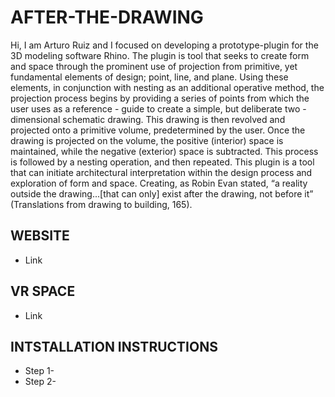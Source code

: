 # AFTER-THE-DRAWING

Hi, I am Arturo Ruiz and I focused on developing a prototype-plugin for the 3D modeling software Rhino. The plugin is tool that seeks to create form and space through the prominent use of projection from primitive,  yet fundamental elements of design; point,  line,  and plane. Using these elements, in conjunction with nesting as an additional  operative method,  the projection process begins by providing a series of  points from which  the user uses as a reference - guide to create a simple, but deliberate two - dimensional schematic drawing.  This drawing  is then revolved and projected onto a primitive volume,  predetermined by the user. Once the drawing is projected  on the volume,  the positive (interior)  space is maintained,  while the  negative (exterior) space is subtracted.  This process  is followed by  a nesting
operation,  and then repeated.  This plugin is a  tool that can initiate  architectural interpretation  within the design process and  exploration of form  and space.
Creating, as Robin Evan stated, “a reality outside the drawing...[that can only] exist after the drawing, not before it” (Translations from drawing to building, 165).

## WEBSITE
- Link

## VR SPACE
- Link

## INTSTALLATION INSTRUCTIONS

- Step 1-
- Step 2-
